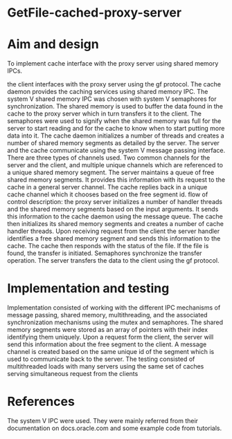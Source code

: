 # GetFile-cached-proxy-server
# Aim and design
To implement cache interface with the proxy server using shared memory IPCs.

the client interfaces with the proxy server using the gf protocol. The cache daemon provides the caching services using shared memory IPC. The system V shared memory IPC was chosen with system V semaphores for synchronization.
The shared memory is used to buffer the data found in the cache to the proxy server which in turn transfers it to the client.
The semaphores were used to signify when the shared memory was full for the server to start reading and for the cache to know when to start putting more data into it.
The cache daemon initializes a number of threads and creates a number of shared memory segments as detailed by the server.
The server and the cache communicate using the system V message passing interface. There are three types of channels used. Two common channels for the server and the client, and multiple unique channels which are referenced to a unique shared memory segment.
The server maintains a queue of free shared memory segments. It provides this information with its request to the cache in a general server channel. The cache replies back in a unique cache channel which it chooses based on the free segment id.
flow of control description: the proxy server initializes a number of handler threads and the shared memory segments based on the input arguments. It sends this information to the cache daemon using the message queue. The cache then initializes its shared memory segments and creates a number of cache handler threads.
Upon receiving request from the client the server handler identifies a free shared memory segment and sends this information to the cache. The cache then responds with the status of the file. If the file is found, the transfer is initiated. Semaphores synchronize the transfer operation. The server transfers the data to the client using the gf protocol.
# Implementation and testing
Implementation consisted of working with the different IPC mechanisms of message passing, shared memory, multithreading, and the associated synchronization mechanisms using the mutex and semaphores.
The shared memory segments were stored as an array of pointers with their index identifying them uniquely. Upon a request form the client, the server will send this information about the free segment to the client. A message channel is created based on the same unique id of the segment which is used to communicate back to the server.
The testing consisted of multithreaded loads with many servers using the same set of caches serving simultaneous request from the clients
# References
The system V IPC were used. They were mainly referred from their documentation on docs.oracle.com and some example code from tutorials.
